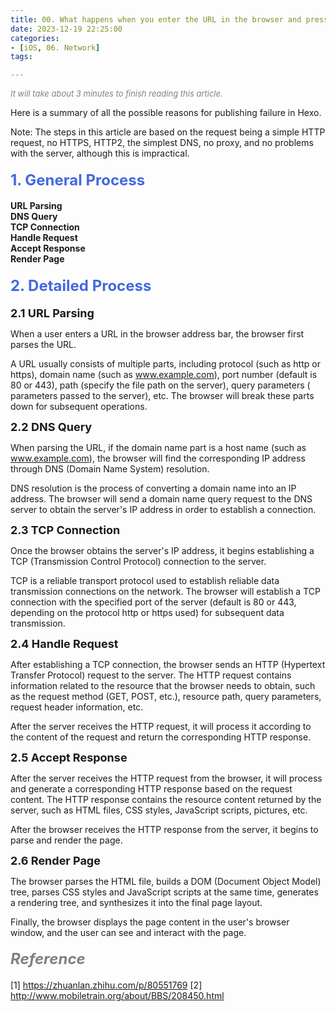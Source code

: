 ```yaml
---
title: 00. What happens when you enter the URL in the browser and press Enter?
date: 2023-12-19 22:25:00
categories: 
- [iOS, 06. Network]
tags:

---
```



<font color=gray size=2>*It will take about 3 minutes to finish reading this article.*</font>

Here is a summary of all the possible reasons for publishing failure in Hexo.

Note: The steps in this article are based on the request being a simple HTTP request, no HTTPS, HTTP2, the simplest DNS, no proxy, and no problems with the server, although this is impractical.

#### <font size=5 color=#4169E1>1. General Process</font> 

**URL Parsing**         
**DNS Query**       
**TCP Connection**    
**Handle Request**      
**Accept Response**     
**Render Page**     

#### <font size=5 color=#4169E1>2. Detailed Process</font> 

<font size=4>**2.1 URL Parsing**</font>  

When a user enters a URL in the browser address bar, the browser first parses the URL.

A URL usually consists of multiple parts, including protocol (such as http or https), domain name (such as www.example.com), port number (default is 80 or 443), path (specify the file path on the server), query parameters ( parameters passed to the server), etc. The browser will break these parts down for subsequent operations.

<font size=4>**2.2 DNS Query**</font>  

When parsing the URL, if the domain name part is a host name (such as www.example.com), the browser will find the corresponding IP address through DNS (Domain Name System) resolution. 

DNS resolution is the process of converting a domain name into an IP address. The browser will send a domain name query request to the DNS server to obtain the server's IP address in order to establish a connection.

<font size=4>**2.3 TCP Connection**</font>  

Once the browser obtains the server's IP address, it begins establishing a TCP (Transmission Control Protocol) connection to the server. 

TCP is a reliable transport protocol used to establish reliable data transmission connections on the network. The browser will establish a TCP connection with the specified port of the server (default is 80 or 443, depending on the protocol http or https used) for subsequent data transmission.


<font size=4>**2.4 Handle Request**</font>  

After establishing a TCP connection, the browser sends an HTTP (Hypertext Transfer Protocol) request to the server. The HTTP request contains information related to the resource that the browser needs to obtain, such as the request method (GET, POST, etc.), resource path, query parameters, request header information, etc.

After the server receives the HTTP request, it will process it according to the content of the request and return the corresponding HTTP response.

<font size=4>**2.5 Accept Response**</font> 

After the server receives the HTTP request from the browser, it will process and generate a corresponding HTTP response based on the request content. The HTTP response contains the resource content returned by the server, such as HTML files, CSS styles, JavaScript scripts, pictures, etc.

After the browser receives the HTTP response from the server, it begins to parse and render the page.


<font size=4>**2.6 Render Page**</font> 

The browser parses the HTML file, builds a DOM (Document Object Model) tree, parses CSS styles and JavaScript scripts at the same time, generates a rendering tree, and synthesizes it into the final page layout.

Finally, the browser displays the page content in the user's browser window, and the user can see and interact with the page.


#### <font size=5 color=gray>*Reference*</font>
[1] https://zhuanlan.zhihu.com/p/80551769
[2] http://www.mobiletrain.org/about/BBS/208450.html
